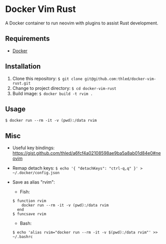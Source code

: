 # Docker Vim Rust

A Docker container to run neovim with plugins to assist Rust development.

## Requirements

- [Docker][docker]

## Installation

1. Clone this repository: `$ git clone git@github.com:thled/docker-vim-rust.git`
1. Change to project directory: `$ cd docker-vim-rust`
1. Build image: `$ docker build -t rvim .`

## Usage

`$ docker run --rm -it -v (pwd):/data rvim`

## Misc

- Useful key bindings: <https://gist.github.com/thled/a6fcf4a02108598ae9ba5a8ab01d84e0#neovim>
- Remap detach keys: `$ echo '{ "detachKeys": "ctrl-q,q" }' > ~/.docker/config.json`
- Save as alias "rvim":
  - Fish:

  ```shell
  $ function rvim
      docker run --rm -it -v (pwd):/data rvim
    end
  $ funcsave rvim
  ```

  - Bash:

  ```shell
  $ echo 'alias rvim="docker run --rm -it -v $(pwd):/data rvim"' >> ~/.bashrc
  ```

[docker]: https://docs.docker.com/install

